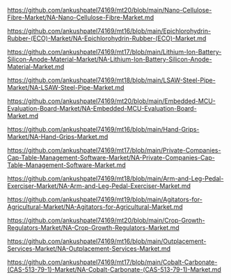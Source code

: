 <p><a href="https://github.com/ankushpatel74169/mt20/blob/main/Nano-Cellulose-Fibre-Market/NA-Nano-Cellulose-Fibre-Market.md">https://github.com/ankushpatel74169/mt20/blob/main/Nano-Cellulose-Fibre-Market/NA-Nano-Cellulose-Fibre-Market.md</a></p><p><a href="https://github.com/ankushpatel74169/mt16/blob/main/Epichlorohydrin-Rubber-(ECO)-Market/NA-Epichlorohydrin-Rubber-(ECO)-Market.md">https://github.com/ankushpatel74169/mt16/blob/main/Epichlorohydrin-Rubber-(ECO)-Market/NA-Epichlorohydrin-Rubber-(ECO)-Market.md</a></p><p><a href="https://github.com/ankushpatel74169/mt17/blob/main/Lithium-Ion-Battery-Silicon-Anode-Material-Market/NA-Lithium-Ion-Battery-Silicon-Anode-Material-Market.md">https://github.com/ankushpatel74169/mt17/blob/main/Lithium-Ion-Battery-Silicon-Anode-Material-Market/NA-Lithium-Ion-Battery-Silicon-Anode-Material-Market.md</a></p><p><a href="https://github.com/ankushpatel74169/mt18/blob/main/LSAW-Steel-Pipe-Market/NA-LSAW-Steel-Pipe-Market.md">https://github.com/ankushpatel74169/mt18/blob/main/LSAW-Steel-Pipe-Market/NA-LSAW-Steel-Pipe-Market.md</a></p><p><a href="https://github.com/ankushpatel74169/mt20/blob/main/Embedded-MCU-Evaluation-Board-Market/NA-Embedded-MCU-Evaluation-Board-Market.md">https://github.com/ankushpatel74169/mt20/blob/main/Embedded-MCU-Evaluation-Board-Market/NA-Embedded-MCU-Evaluation-Board-Market.md</a></p><p><a href="https://github.com/ankushpatel74169/mt16/blob/main/Hand-Grips-Market/NA-Hand-Grips-Market.md">https://github.com/ankushpatel74169/mt16/blob/main/Hand-Grips-Market/NA-Hand-Grips-Market.md</a></p><p><a href="https://github.com/ankushpatel74169/mt17/blob/main/Private-Companies-Cap-Table-Management-Software-Market/NA-Private-Companies-Cap-Table-Management-Software-Market.md">https://github.com/ankushpatel74169/mt17/blob/main/Private-Companies-Cap-Table-Management-Software-Market/NA-Private-Companies-Cap-Table-Management-Software-Market.md</a></p><p><a href="https://github.com/ankushpatel74169/mt18/blob/main/Arm-and-Leg-Pedal-Exerciser-Market/NA-Arm-and-Leg-Pedal-Exerciser-Market.md">https://github.com/ankushpatel74169/mt18/blob/main/Arm-and-Leg-Pedal-Exerciser-Market/NA-Arm-and-Leg-Pedal-Exerciser-Market.md</a></p><p><a href="https://github.com/ankushpatel74169/mt19/blob/main/Agitators-for-Agricultural-Market/NA-Agitators-for-Agricultural-Market.md">https://github.com/ankushpatel74169/mt19/blob/main/Agitators-for-Agricultural-Market/NA-Agitators-for-Agricultural-Market.md</a></p><p><a href="https://github.com/ankushpatel74169/mt20/blob/main/Crop-Growth-Regulators-Market/NA-Crop-Growth-Regulators-Market.md">https://github.com/ankushpatel74169/mt20/blob/main/Crop-Growth-Regulators-Market/NA-Crop-Growth-Regulators-Market.md</a></p><p><a href="https://github.com/ankushpatel74169/mt16/blob/main/Outplacement-Services-Market/NA-Outplacement-Services-Market.md">https://github.com/ankushpatel74169/mt16/blob/main/Outplacement-Services-Market/NA-Outplacement-Services-Market.md</a></p><p><a href="https://github.com/ankushpatel74169/mt17/blob/main/Cobalt-Carbonate-(CAS-513-79-1)-Market/NA-Cobalt-Carbonate-(CAS-513-79-1)-Market.md">https://github.com/ankushpatel74169/mt17/blob/main/Cobalt-Carbonate-(CAS-513-79-1)-Market/NA-Cobalt-Carbonate-(CAS-513-79-1)-Market.md</a></p>
